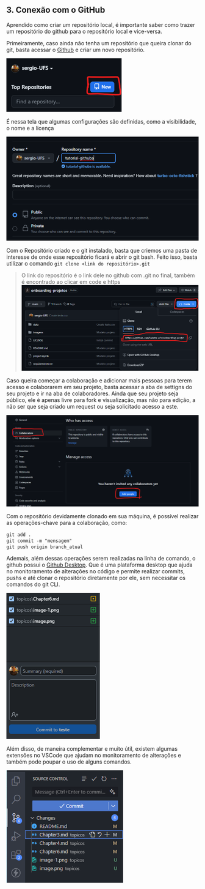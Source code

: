 ## 3. Conexão com o GitHub

Aprendido como criar um repositório local, é importante saber como trazer um repositório do github para o repositório local e vice-versa.

Primeiramente, caso ainda não tenha um repositório que queira clonar do git, basta acessar o [Github](https://github.com) e criar um novo repositório.

![alt text](/assets/image.png)

É nessa tela que algumas configurações são definidas, como a visibilidade, o nome e a licença

![alt text](/assets/image-1.png)

Com o Repositório criado e o git instalado, basta que criemos uma pasta de interesse de onde esse repositório ficará e abrir o git bash. Feito isso, basta utilizar o comando ``` git clone <link do repositório>.git ```

> O  link do repositório é o link dele no github com .git no final, também é encontrado ao clicar em code e https ![alt text](/assets/image-2.png)


Caso queira começar a colaboração e adicionar mais pessoas para terem acesso e colaborarem em seu projeto, basta acessar a aba de settigns do seu projeto e ir na aba de colaboradores. Ainda que seu projeto seja público, ele é apenas livre para fork e visualização, mas não para edição, a não ser que seja criado um request ou seja solicitado acesso a este. 

![alt text](/assets/colaboration.png)

Com o repositório devidamente clonado em sua máquina, é possível realizar as operações-chave para a colaboração, como:

```
git add .
git commit -m "mensagem"
git push origin branch_atual
```

Ademais, além dessas operações serem realizadas na linha de comando, o github possui o [Github Desktop](https://desktop.github.com/). Que é uma plataforma desktop que ajuda no monitoramento de alterações no código e permite realizar commits, pushs e até clonar o repositório diretamente por ele, sem necessitar os comandos do git CLI.

![alt text](/assets/gh-desktop.png)


Além disso, de maneira complementar e muito útil, existem algumas extensões no VSCode que ajudam no monitoramento de alterações e também pode poupar o uso de alguns comandos. 

![alt text](/assets/vscode-img.png)

